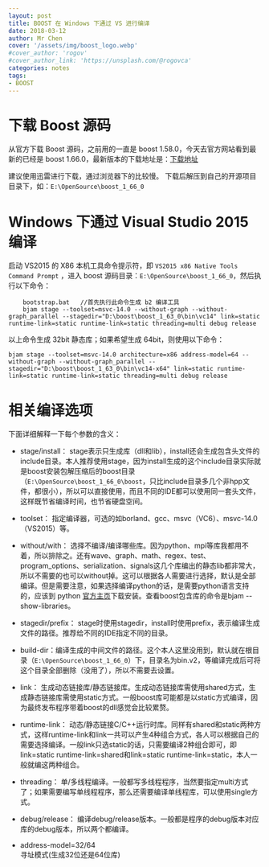 ```yaml
---
layout: post
title: BOOST 在 Windows 下通过 VS 进行编译
date: 2018-03-12
author: Mr Chen
cover: '/assets/img/boost_logo.webp'
#cover_author: 'rogov'
#cover_author_link: 'https://unsplash.com/@rogovca'
categories: notes
tags: 
- BOOST
---
```



# 下载 Boost 源码

<!--more-->

从官方下载 Boost 源码，之前用的一直是 boost 1.58.0，今天去官方网站看到最新的已经是 boost 1.66.0，最新版本的下载地址是：[下载地址](https://akamai.bintray.com/59/596389389c005814ecb2a6b64c31dccd2c3e6fbc5a802b4dfada999ae5844628?__gda__=exp=1520835412~hmac=6d6c97450b9b0b9421f696c922c483f87493fe9a10890fc7235a1c30c120f8e1&response-content-disposition=attachment%3Bfilename%3D%22boost_1_66_0.7z%22&response-content-type=application%2Fx-7z-compressed&requestInfo=U2FsdGVkX19TK62uO_jw5nC8JAtKkRu4cX28_lg3Z3y4xQkcbs9DqFSaTA0PDQKfCQ9Q94pRYGu60LzIyLyeN5mNvuokt1GI_MdVPpMBQLpNhTWhePsfBOrGtyhg6MOCF0JFr3mSugB0Sihk9fO5Wr1BR4MLQS9n78rtxF7JwNmR7sZ6on6X6jtu9UTYTMBy&response-X-Checksum-Sha1=075d0b43980614054b1f1bafd189f863bba6600e&response-X-Checksum-Sha2=596389389c005814ecb2a6b64c31dccd2c3e6fbc5a802b4dfada999ae5844628)

建议使用迅雷进行下载，通过浏览器下的比较慢。
下载后解压到自己的开源项目目录下，如：`E:\OpenSource\boost_1_66_0`

# Windows 下通过 Visual Studio 2015 编译

启动 VS2015 的 X86 本机工具命令提示符，即 `VS2015 x86 Native Tools Command Prompt` ，进入 boost 源码目录：`E:\OpenSource\boost_1_66_0`，然后执行以下命令：

~~~
    bootstrap.bat   //首先执行此命令生成 b2 编译工具
    bjam stage --toolset=msvc-14.0 --without-graph --without-graph_parallel --stagedir="D:\boost\boost_1_63_0\bin\vc14" link=static runtime-link=static runtime-link=static threading=multi debug release  
~~~

以上命令生成 32bit 静态库；如果希望生成 64bit，则使用以下命令：
~~~
bjam stage --toolset=msvc-14.0 architecture=x86 address-model=64 --without-graph --without-graph_parallel --stagedir="D:\boost\boost_1_63_0\bin\vc14-x64" link=static runtime-link=static runtime-link=static threading=multi debug release
~~~

# 相关编译选项

下面详细解释一下每个参数的含义：
- stage/install：
stage表示只生成库（dll和lib），install还会生成包含头文件的include目录。本人推荐使用stage，因为install生成的这个include目录实际就是boost安装包解压缩后的boost目录（`E:\OpenSource\boost_1_66_0\boost`，只比include目录多几个非hpp文件，都很小），所以可以直接使用，而且不同的IDE都可以使用同一套头文件，这样既节省编译时间，也节省硬盘空间。
 
- toolset：
指定编译器，可选的如borland、gcc、msvc（VC6）、msvc-14.0（VS2015）等。
 
- without/with：
选择不编译/编译哪些库。因为python、mpi等库我都用不着，所以排除之。还有wave、graph、math、regex、test、program_options、serialization、signals这几个库编出的静态lib都非常大，所以不需要的也可以without掉。这可以根据各人需要进行选择，默认是全部编译。但是需要注意，如果选择编译python的话，是需要python语言支持的，应该到 python [官方主页](http://www.python.org/)下载安装。查看boost包含库的命令是bjam --show-libraries。
 
- stagedir/prefix：
stage时使用stagedir，install时使用prefix，表示编译生成文件的路径。推荐给不同的IDE指定不同的目录。
 
- build-dir：编译生成的中间文件的路径。这个本人这里没用到，默认就在根目录（`E:\OpenSource\boost_1_66_0`）下，目录名为bin.v2，等编译完成后可将这个目录全部删除（没用了），所以不需要去设置。
 
- link：
生成动态链接库/静态链接库。生成动态链接库需使用shared方式，生成静态链接库需使用static方式。一般boost库可能都是以static方式编译，因为最终发布程序带着boost的dll感觉会比较累赘。
 
- runtime-link：
动态/静态链接C/C++运行时库。同样有shared和static两种方式，这样runtime-link和link一共可以产生4种组合方式，各人可以根据自己的需要选择编译。一般link只选static的话，只需要编译2种组合即可，即link=static runtime-link=shared和link=static runtime-link=static，本人一般就编这两种组合。
 
- threading：
单/多线程编译。一般都写多线程程序，当然要指定multi方式了；如果需要编写单线程程序，那么还需要编译单线程库，可以使用single方式。
 
- debug/release：
编译debug/release版本。一般都是程序的debug版本对应库的debug版本，所以两个都编译。

- address-model=32/64 	
寻址模式(生成32位还是64位库)

